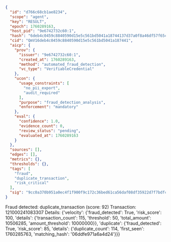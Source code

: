 ```json
{
  "id": "d766c68cb1ae8234",
  "scope": "agent",
  "key": "RESULT",
  "epoch": 1760289163,
  "host_pid": "9e6742732c60:1",
  "hash": "6deb4c0459c8840590d15e5c561bd5041a18744137d37a0f8a46df57f65c9919",
  "cid": "QmV16deb4c0459c8840590d15e5c561bd5041a187441",
  "aicp": {
    "prov": {
      "issuer": "9e6742732c60:1",
      "created_at": 1760289163,
      "method": "automated_fraud_detection",
      "vc_type": "VerifiableCredential"
    },
    "ucon": {
      "usage_constraints": [
        "no_pii_export",
        "audit_required"
      ],
      "purpose": "fraud_detection_analysis",
      "enforcement": "mandatory"
    },
    "eval": {
      "confidence": 1.0,
      "evidence_count": 0,
      "review_status": "pending",
      "evaluated_at": 1760289163
    }
  },
  "sources": [],
  "edges": [],
  "metrics": {},
  "thresholds": {},
  "tags": [
    "fraud",
    "duplicate_transaction",
    "risk_critical"
  ],
  "sig": "9cc0a370b951a0ec4f1f900f9c172c36bed61ca56daf08df35922d7f7bdfc5d8"
}
```

Fraud detected: duplicate_transaction (score: 92)
Transaction: 121000241083307
Details: {'velocity': {'fraud_detected': True, 'risk_score': 100, 'details': {'transaction_count': 115, 'threshold': 50, 'total_amount': 10506285, 'amount_threshold': 10000000}}, 'duplicate': {'fraud_detected': True, 'risk_score': 85, 'details': {'duplicate_count': 114, 'first_seen': 1760285763, 'matching_hash': '06ddfe971a6a4d24'}}}